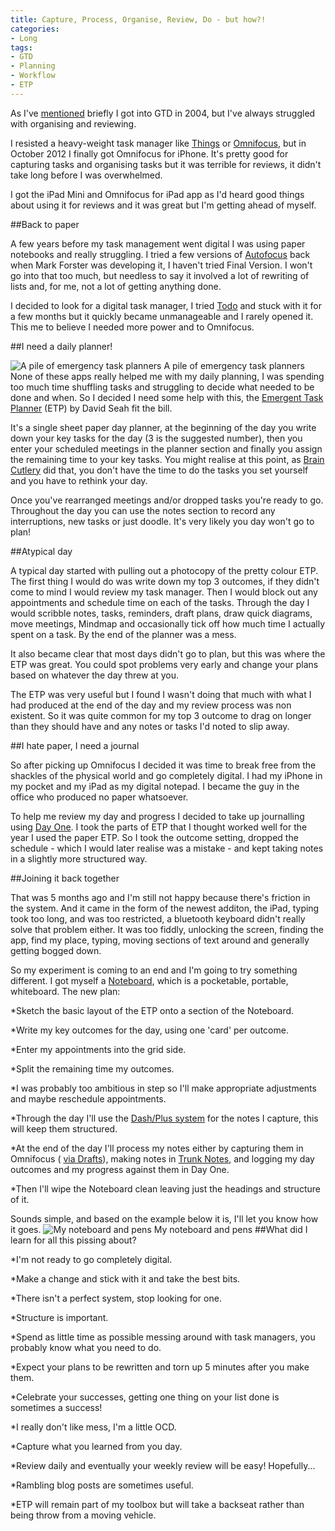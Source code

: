```yaml
---
title: Capture, Process, Organise, Review, Do - but how?!
categories:
- Long
tags:
- GTD
- Planning
- Workflow
- ETP
---
```


As I've 
[mentioned](https://matt-mccabe-fkn5.squarespace.com/blog/2013/my-tool-overview) briefly I got into GTD in 2004, but I've always struggled with organising and reviewing.

I resisted a heavy-weight task manager like 
[Things](http://culturedcode.com/things/) or 
[Omnifocus](http://www.omnigroup.com/products/omnifocus/), but in October 2012 I finally got Omnifocus for iPhone. It's pretty good for capturing tasks and organising tasks but it was terrible for reviews, it didn't take long before I was overwhelmed.

I got the iPad Mini and Omnifocus for iPad app as I'd heard good things about using it for reviews and it was great but I'm getting ahead of myself.

##Back to paper


A few years before my task management went digital I was using paper notebooks and really struggling. I tried a few versions of 
[Autofocus](http://markforster.squarespace.com/autofocus-system/) back when Mark Forster was developing it, I haven't tried Final Version. I won't go into that too much, but needless to say it involved a lot of rewriting of lists and, for me, not a lot of getting anything done.

I decided to look for a digital task manager, I tried 
[Todo](http://www.appigo.com/todo/) and stuck with it for a few months but it quickly became unmanageable and I rarely opened it. This me to believe I needed more power and to Omnifocus.

##I need a daily planner!
 
![A pile of emergency task planners](/squarespace_images/static_52001c0be4b09bc7c9f838c9_52224ed3e4b0ba9919a3e0e1_52001dcbe4b05c9447cc6307_1375739345099_IMG_3374.jpg_) A pile of emergency task planners 
None of these apps really helped me with my daily planning, I was spending too much time shuffling tasks and struggling to decide what needed to be done and 
when. So I decided I need some help with this, the 
[Emergent Task Planner](http://davidseah.com/blog/node/the-emergent-task-planner/) (ETP) by David Seah fit the bill.

It's a single sheet paper day planner, at the beginning of the day you write down your key tasks for the day (3 is the suggested number), then you enter your scheduled meetings in the planner section and finally you assign the remaining time to your key tasks. You might realise at this point, as 
[Brain Cutlery](http://braincutlery.co.uk/2013/04/30/is-your-day-really-as-productive-as-you-think/) did that, you don't have the time to do the tasks you set yourself and you have to rethink your day.

Once you've rearranged meetings and/or dropped tasks you're ready to go. Throughout the day you can use the notes section to record any interruptions, new tasks or just doodle. It's very likely you day won't go to plan!

##Atypical day


A typical day started with pulling out a photocopy of the pretty colour ETP. The first thing I would do was write down my top 3 outcomes, if they didn't come to mind I would review my task manager. Then I would block out any appointments and schedule time on each of the tasks. Through the day I would scribble notes, tasks, reminders, draft plans, draw quick diagrams, move meetings, Mindmap and occasionally tick off how much time I actually spent on a task. By the end of the planner was a mess.

It also became clear that most days didn't go to plan, but this was where the ETP was great. You could spot problems very early and change your plans based on whatever the day threw at you.

The ETP was very useful but I found I wasn't doing that much with what I had produced at the end of the day and my review process was non existent. So it was quite common for my top 3 outcome to drag on longer than they should have and any notes or tasks I'd noted to slip away.

##I hate paper, I need a journal


So after picking up Omnifocus I decided it was time to break free from the shackles of the physical world and go completely digital. I had my iPhone in my pocket and my iPad as my digital notepad. I became the guy in the office who produced no paper whatsoever.

To help me review my day and progress I decided to take up journalling using 
[Day One](http://dayoneapp.com/). I took the parts of ETP that I thought worked well for the year I used the paper ETP. So I took the outcome setting, dropped the schedule - which I would later realise was a mistake - and kept taking notes in a slightly more structured way.

##Joining it back together


That was 5 months ago and I'm still not happy because there's friction in the system. And it came in the form of the newest additon, the iPad, typing took too long, and was too restricted, a bluetooth keyboard didn't really solve that problem either. It was too fiddly, unlocking the screen, finding the app, find my place, typing, moving sections of text around and generally getting bogged down.

So my experiment is coming to an end and I'm going to try something different. I got myself a 
[Noteboard](http://www.rgft.net/), which is a pocketable, portable, whiteboard. The new plan:

*Sketch the basic layout of the ETP onto a section of the Noteboard.


*Write my key outcomes for the day, using one 'card' per outcome.


*Enter my appointments into the grid side.


*Split the remaining time my outcomes.


*I was probably too ambitious in step so I'll make appropriate adjustments and maybe reschedule appointments.


*Through the day I'll use the 
[Dash/Plus system](http://patrickrhone.com/2013/04/22/the-dash-plus-system/) for the notes I capture, this will keep them structured.


*At the end of the day I'll process my notes either by capturing them in Omnifocus (
[via Drafts](http://hackmake.org/2013/04/batch-capture-omnifocus-tasks-with-drafts)), making notes in 
[Trunk Notes](http://www.appsonthemove.com/trunk/), and logging my day outcomes and my progress against them in Day One.


*Then I'll wipe the Noteboard clean leaving just the headings and structure of it.

Sounds simple, and based on the example below it is, I'll let you know how it goes. 
![My noteboard and pens](/squarespace_images/static_52001c0be4b09bc7c9f838c9_52224ed3e4b0ba9919a3e0e1_52001dcbe4b05c9447cc630a_1375739344842_IMG_33661.jpg_) My noteboard and pens 
##What did I learn for all this pissing about?


*I'm not ready to go completely digital.


*Make a change and stick with it and take the best bits.


*There isn't a perfect system, stop looking for one.


*Structure is important.


*Spend as little time as possible messing around with task managers, you probably know what you 
need to do.


*Expect your plans to be rewritten and torn up 5 minutes after you make them.


*Celebrate your successes, getting one thing on your list done is sometimes a success!


*I really don't like mess, I'm a little OCD.


*Capture what you learned from you day.


*Review daily and eventually your weekly review will be easy! Hopefully...


*Rambling blog posts are sometimes useful.


*ETP will remain part of my toolbox but will take a backseat rather than being throw from a moving vehicle.
